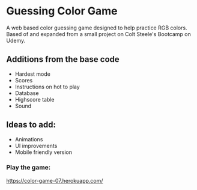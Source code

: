 # Guessing Color Game

A web based color guessing game designed to help practice RGB colors. Based of and expanded from a small project on Colt Steele's Bootcamp on Udemy.

## Additions from the base code

* Hardest mode
* Scores
* Instructions on hot to play
* Database
* Highscore table
* Sound

## Ideas to add:

* Animations
* UI improvements
* Mobile friendly version

### Play the game:

https://color-game-07.herokuapp.com/
